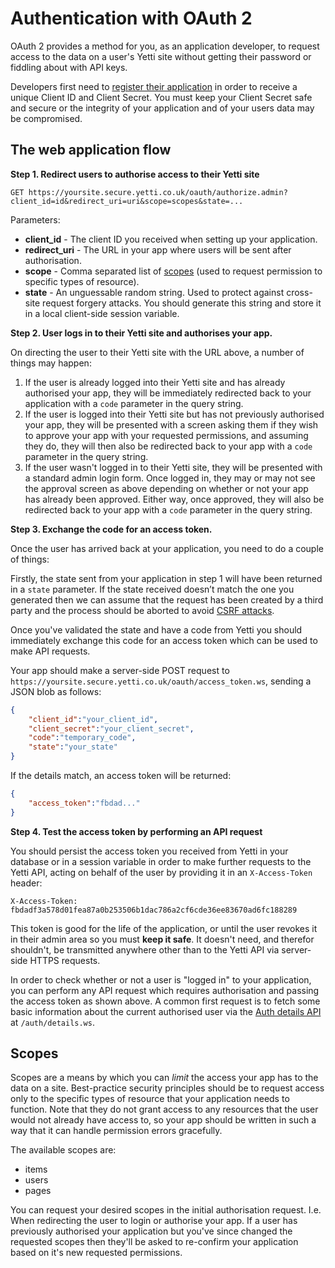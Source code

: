 # Authentication with OAuth 2

OAuth 2 provides a method for you, as an application developer, to request access to the data on a user's Yetti site without getting their password or fiddling about with API keys.

Developers first need to [register their application](http://yetti.co.uk) in order to receive a unique Client ID and Client Secret.
You must keep your Client Secret safe and secure or the integrity of your application and of your users data may be compromised.

## The web application flow

**Step 1. Redirect users to authorise access to their Yetti site**

`GET https://yoursite.secure.yetti.co.uk/oauth/authorize.admin?client_id=id&redirect_uri=uri&scope=scopes&state=...`

Parameters:

* **client_id** - The client ID you received when setting up your application.
* **redirect_uri** - The URL in your app where users will be sent after authorisation.
* **scope** - Comma separated list of [scopes](#scopes) (used to request permission to specific types of resource).
* **state** - An unguessable random string. Used to protect against cross-site request forgery attacks. You should generate this string and store it in a local client-side session variable.

**Step 2. User logs in to their Yetti site and authorises your app.**

On directing the user to their Yetti site with the URL above, a number of things may happen:

1. If the user is already logged into their Yetti site and has already authorised your app, they will be immediately redirected back to your application with a `code` parameter in the query string.
2. If the user is logged into their Yetti site but has not previously authorised your app, they will be presented with a screen asking them if they wish to approve your app with your requested
   permissions, and assuming they do, they will then also be redirected back to your app with a `code` parameter in the query string.
3. If the user wasn't logged in to their Yetti site, they will be presented with a standard admin login form. Once logged in, they may or may not see the approval screen as above depending on whether
   or not your app has already been approved. Either way, once approved, they will also be redirected back to your app with a `code` parameter in the query string.

**Step 3. Exchange the code for an access token.**

Once the user has arrived back at your application, you need to do a couple of things:

Firstly, the state sent from your application in step 1 will have been returned in a `state` parameter.
If the state received doesn’t match the one you generated then we can assume that the request has been created by a 
third party and the process should be aborted to avoid [CSRF attacks](http://en.wikipedia.org/wiki/Cross-site_request_forgery).

Once you've validated the state and have a code from Yetti you should immediately exchange this code for an access token which can be used to make API requests.

Your app should make a server-side POST request to `https://yoursite.secure.yetti.co.uk/oauth/access_token.ws`, sending a JSON blob as follows:

```json
{
    "client_id":"your_client_id",
    "client_secret":"your_client_secret",
    "code":"temporary_code",
    "state":"your_state"
}
```

If the details match, an access token will be returned:

```json
{
    "access_token":"fbdad..."
}
```

**Step 4. Test the access token by performing an API request**

You should persist the access token you received from Yetti in your database or in a session variable in order to make further requests to the Yetti API,
acting on behalf of the user by providing it in an `X-Access-Token` header:

`X-Access-Token: fbdadf3a578d01fea87a0b253506b1dac786a2cf6cde36ee83670ad6fc188289`

This token is good for the life of the application, or until the user revokes it in their admin area so you must **keep it safe**. It doesn't need, and therefor shouldn't, be transmitted anywhere other than
to the Yetti API via server-side HTTPS requests.

In order to check whether or not a user is "logged in" to your application, you can perform any API request which requires authorisation and passing the access token as shown above.
A common first request is to fetch some basic information about the current authorised user via the [Auth details API](auth.md) at `/auth/details.ws`.

## Scopes

Scopes are a means by which you can *limit* the access your app has to the data on a site.
Best-practice security principles should be to request access only to the specific types of resource that your application needs to function.
Note that they do not grant access to any resources that the user would not already have access to, so your app should be written in such a way that it can handle permission errors gracefully.

The available scopes are:

* items
* users
* pages

You can request your desired scopes in the initial authorisation request. I.e. When redirecting the user to login or authorise your app.
If a user has previously authorised your application but you've since changed the requested scopes then they'll be asked to re-confirm your application based on it's new requested permissions.
